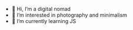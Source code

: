 - 🤎 Hi, I’m a digital nomad
- 🧺 I’m interested in photography and minimalism 
- 🦦 I’m currently learning JS

<!---
withbeautiful/withbeautiful is a ✨ special ✨ repository because its `README.md` (this file) appears on your GitHub profile.
You can click the Preview link to take a look at your changes.
--->
